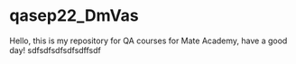 # qasep22_DmVas
Hello, this is my repository for QA courses for Mate Academy, have a good day!
sdfsdfsdfsdfsdffsdf